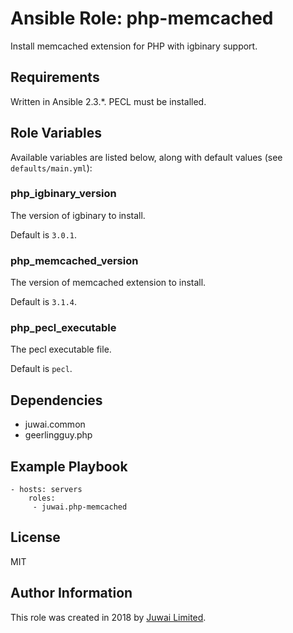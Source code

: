 Ansible Role: php-memcached
=========

Install memcached extension for PHP with igbinary support.

Requirements
------------

Written in Ansible 2.3.*. PECL must be installed.

Role Variables
--------------

Available variables are listed below, along with default values (see `defaults/main.yml`):

### php_igbinary_version

The version of igbinary to install.

Default is `3.0.1`.

### php_memcached_version

The version of memcached extension to install.

Default is `3.1.4`.

### php_pecl_executable

The pecl executable file.

Default is `pecl`.

Dependencies
------------

- juwai.common
- geerlingguy.php

Example Playbook
----------------

    - hosts: servers
        roles:
         - juwai.php-memcached

License
-------

MIT

Author Information
------------------

This role was created in 2018 by [Juwai Limited](http://www.juwai.com).
